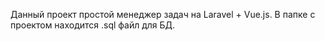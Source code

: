 Данный проект простой менеджер задач на Laravel + Vue.js.
В папке с проектом находится .sql файл для БД.

